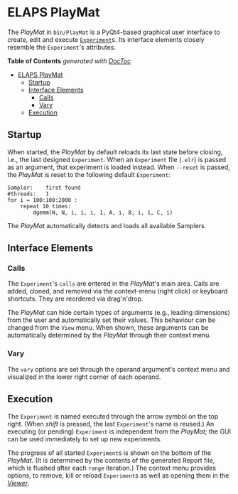 ELAPS PlayMat
=============

The *PlayMat*  in `bin/PlayMat` is a PyQt4-based graphical user interface to
create, edit and execute [`Experiment`](Experiment.md)s.  Its interface
elements closely resemble the `Experiment`'s attributes.

<!-- START doctoc generated TOC please keep comment here to allow auto update -->
<!-- DON'T EDIT THIS SECTION, INSTEAD RE-RUN doctoc TO UPDATE -->
**Table of Contents**  *generated with [DocToc](https://github.com/thlorenz/doctoc)*

- [ELAPS PlayMat](#elaps-playmat)
  - [Startup](#startup)
  - [Interface Elements](#interface-elements)
    - [Calls](#calls)
    - [Vary](#vary)
  - [Execution](#execution)

<!-- END doctoc generated TOC please keep comment here to allow auto update -->


Startup
-------

When started, the *PlayMat* by default reloads its last state before closing,
i.e., the last designed `Experiment`.  When an `Experiment` file (`.elr`) is
passed as an argument, that experiment is loaded instead.  When `--reset` is
passed, the *PlayMat* is reset to the following default `Experiment`:

    Sampler:    first found
    #threads:   1
    for i = 100:100:2000 :
        repeat 10 times:
            dgemm(N, N, i, i, i, 1, A, i, B, i, 1, C, i)

The *PlayMat* automatically detects and loads all available Samplers.  


Interface Elements
------------------

### Calls

The `Experiment`'s `calls` are entered in the *PlayMat*'s main area.  Calls are
added, cloned, and removed via the context-menu (right click) or keyboard
shortcuts.  They are reordered via drag'n'drop.

The *PlayMat* can hide certain types of arguments (e.g., leading dimensions)
from the user and automatically set their values.  This behaviour can be
changed from the `View` menu.  When shown, these arguments can be automatically
determined by the *PlayMat* through their context menu.

### Vary
The `vary` options are set through the operand argument's context menu and
visualized in the lower right corner of each operand.


Execution
---------

The `Experiment` is named executed through the arrow symbol on the top right.
(When *shift* is pressed, the last `Experiment`'s name is reused.)  An
executing (or pending) `Experiment` is independent from the *PlayMat*; the GUI
can be used immediately to set up new experiments.

The progress of all started `Experiment`s is shown on the bottom of the
*PlayMat*.  (It is determined by the contents of the generated Report file,
which is flushed after each `range` iteration.)  The context menu provides
options, to remove, kill or reload `Experiment`s as well as opening them in the
[*Viewer*](Viewer.md).
